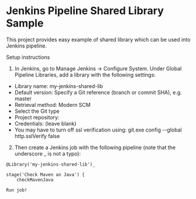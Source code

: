 # Jenkins Pipeline Shared Library Sample

This project provides easy example of shared library which can be used into Jenkins pipeline.

Setup instructions

1. In Jenkins, go to Manage Jenkins → Configure System. Under Global Pipeline Libraries, add a library with the following settings:
  * Library name: my-jenkins-shared-lib
  * Default version: Specify a Git reference (branch or commit SHA), e.g. master
  * Retrieval method: Modern SCM
  * Select the Git type
  * Project repository: 
  * Credentials: (leave blank)
  * You may have to turn off ssl verification using:     git.exe config --global http.sslVerify false

2. Then create a Jenkins job with the following pipeline (note that the underscore _ is not a typo):

```
@Library('my-jenkins-shared-lib')_

stage('Check Maven an Java') {
    checkMavenJava

Run job!
